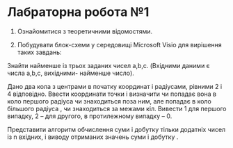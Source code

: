 # Лабраторна робота №1
1. Ознайомитися з теоретичними відомостями.

2. Побудувати блок-схеми у середовищі Microsoft Visio для вирішення таких завдань:

  Знайти найменше із трьох заданих чисел a,b,c. (Вхідними даними є числа a,b,c, вихідними- найменше число).

  Дано два кола з центрами в початку координат і радіусами, рівними 2 і 4 відповідно. Ввести координати точки і визначити чи попадає вона в коло першого радіуса чи знаходиться поза ним, але попадає в коло більшого радіуса , чи знаходиться за межами кіл. Вивести 1 для першого випадку, 2 – для другого, в протилежному випадку – 0.

  Представити алгоритм обчислення суми і добутку тільки додатніх чисел із n вхідних, і виводу отриманих значень суми і добутку .
